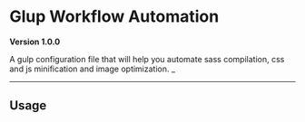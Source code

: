 # Glup Workflow Automation

**Version 1.0.0**

A gulp configuration file that will help you automate sass compilation, css and js minification and image optimization.
_
___

## Usage